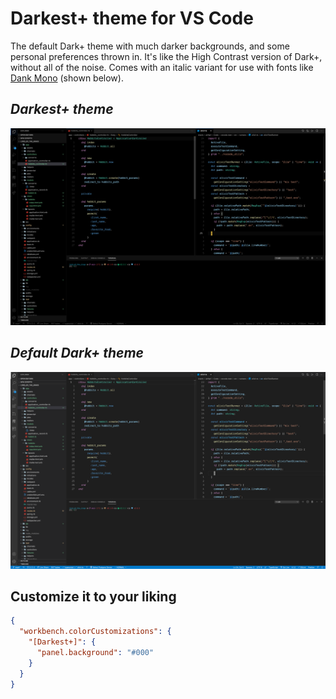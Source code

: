 # Darkest+ theme for VS Code

The default Dark+ theme with much darker backgrounds, and some personal preferences thrown in. It's like the High Contrast version of Dark+, without all of the noise. Comes with an italic variant for use with fonts like [Dank Mono](https://dank.sh) (shown below).

## _Darkest+ theme_

![Darkest+](https://raw.githubusercontent.com/anhari/darkest-plus/main/darkest-plus.png)

## _Default Dark+ theme_

![Default Dark theme](https://raw.githubusercontent.com/anhari/darkest-plus/main/default-dark-plus.png)

## Customize it to your liking

```json
{
  "workbench.colorCustomizations": {
    "[Darkest+]": {
      "panel.background": "#000"
    }
  }
}
```
